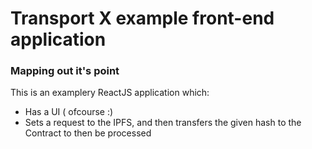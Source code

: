 # Transport X example front-end application

### Mapping out it's point

This is an examplery ReactJS application which:
 - Has a UI ( ofcourse :)
 - Sets a request to the IPFS, and then transfers the given hash to the Contract to then be processed
